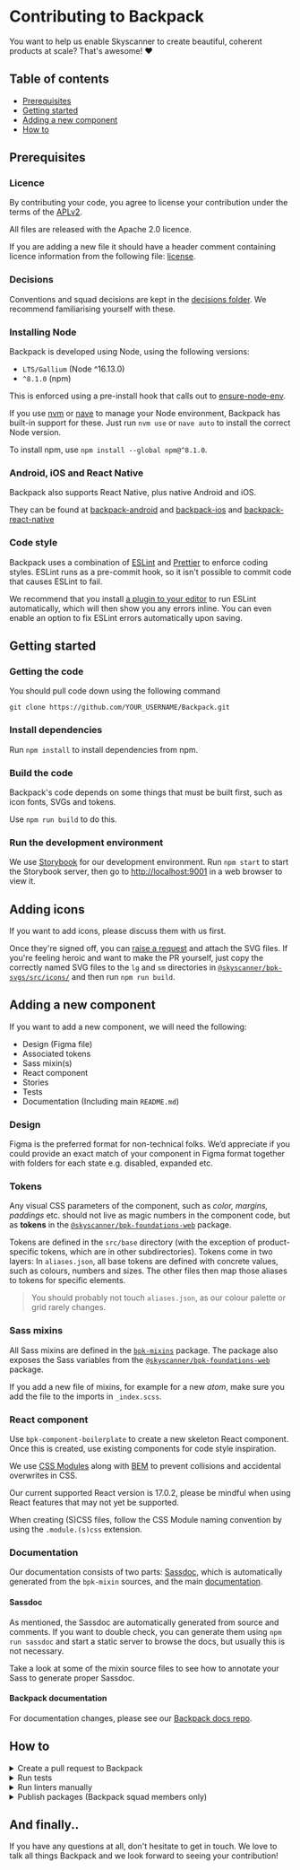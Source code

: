 # Contributing to Backpack

You want to help us enable Skyscanner to create beautiful, coherent products at scale? That's awesome! :heart:

## Table of contents

* [Prerequisites](#prerequisites)
* [Getting started](#getting-started)
* [Adding a new component](#adding-a-new-component)
* [How to](#how-to)

## Prerequisites

### Licence

By contributing your code, you agree to license your contribution under the terms of the [APLv2](./LICENSE).

All files are released with the Apache 2.0 licence.

If you are adding a new file it should have a header comment containing licence information from the following file: [license](./license.txt).

### Decisions

Conventions and squad decisions are kept in the [decisions folder](/decisions). We recommend familiarising yourself with these.

### Installing Node

Backpack is developed using Node, using the following versions:

* `LTS/Gallium` (Node ^16.13.0)
* `^8.1.0` (npm)

This is enforced using a pre-install hook that calls out to [ensure-node-env](https://github.com/Skyscanner/ensure-node-env).

If you use [nvm](https://github.com/creationix/nvm) or [nave](https://github.com/isaacs/nave) to manage your Node environment, Backpack has built-in support for these. Just run `nvm use` or `nave auto` to install the correct Node version.

To install npm, use `npm install --global npm@^8.1.0`.

### Android, iOS and React Native

Backpack also supports React Native, plus native Android and iOS.

They can be found at [backpack-android](https://github.com/skyscanner/backpack-android) and [backpack-ios](https://github.com/skyscanner/backpack-ios) and [backpack-react-native](https://github.com/skyscanner/backpack-react-native)

### Code style

Backpack uses a combination of [ESLint](https://eslint.org) and [Prettier](https://prettier.io) to enforce coding styles. ESLint runs as a pre-commit hook, so it isn't possible to commit code that causes ESLint to fail.

We recommend that you install [a plugin to your editor](https://eslint.org/docs/user-guide/integrations#editors) to run ESLint automatically, which will then show you any errors inline. You can even enable an option to fix ESLint errors automatically upon saving.

## Getting started

### Getting the code

You should pull code down using the following command

```
git clone https://github.com/YOUR_USERNAME/Backpack.git
```

### Install dependencies

Run `npm install` to install dependencies from npm.

### Build the code

Backpack's code depends on some things that must be built first, such as icon fonts, SVGs and tokens.

Use `npm run build` to do this.

### Run the development environment

We use [Storybook](https://storybook.js.org/) for our development environment. Run `npm start` to start the Storybook server, then go to [http://localhost:9001](http://localhost:9001) in a web browser to view it.

## Adding icons

If you want to add icons, please discuss them with us first.

Once they're signed off, you can [raise a request](https://bit.ly/backpack-request) and attach the SVG files. If you're feeling heroic and want to make the PR yourself, just copy the correctly named SVG files to the `lg` and `sm` directories in [`@skyscanner/bpk-svgs/src/icons/`](https://github.com/Skyscanner/backpack-foundations/tree/main/packages/bpk-svgs/src/icons/) and then run `npm run build`.

## Adding a new component

If you want to add a new component, we will need the following:

- Design (Figma file)
- Associated tokens
- Sass mixin(s)
- React component
- Stories
- Tests
- Documentation (Including main `README.md`)

### Design

Figma is the preferred format for non-technical folks. We’d appreciate if you could provide an exact match of your component in Figma format together with folders for each state e.g. disabled, expanded etc.

### Tokens

Any visual CSS parameters of the component, such as *color, margins, paddings* etc. should not live as magic numbers in the component code, but as **tokens** in the [`@skyscanner/bpk-foundations-web`](https://github.com/Skyscanner/backpack-foundations/tree/main/packages/bpk-foundations-web) package.

Tokens are defined in the `src/base` directory (with the exception of product-specific tokens, which are in other subdirectories). Tokens come in two layers: In `aliases.json`, all base tokens are defined with concrete values, such as colours, numbers and sizes. The other files then map those aliases to tokens for specific elements.

> You should probably not touch `aliases.json`, as our colour palette or grid rarely changes.

### Sass mixins

All Sass mixins are defined in the [`bpk-mixins`](https://github.com/Skyscanner/backpack-foundations/tree/main/packages/bpk-mixins) package. The package also exposes the Sass variables from the [`@skyscanner/bpk-foundations-web`](https://github.com/Skyscanner/backpack-foundations/tree/main/packages/bpk-foundations-web) package.

If you add a new file of mixins, for example for a new *atom*, make sure you add the file to the imports in `_index.scss`.

### React component

Use `bpk-component-boilerplate` to create a new skeleton React component. Once this is created, use existing components for code style inspiration.

We use [CSS Modules](https://github.com/css-modules/css-modules) along with [BEM](http://getbem.com/) to prevent collisions and accidental overwrites in CSS.

Our current supported React version is 17.0.2, please be mindful when using React features that may not yet be supported.

When creating (S)CSS files, follow the CSS Module naming convention by using the `.module.(s)css` extension.
### Documentation

Our documentation consists of two parts: [Sassdoc](https://backpack.github.io/sassdoc/), which is automatically generated from the `bpk-mixin` sources, and the main [documentation](skyscanner.design).

#### Sassdoc

As mentioned, the Sassdoc are automatically generated from source and comments. If you want to double check, you can generate them using `npm run sassdoc` and start a static server to browse the docs, but usually this is not necessary.

Take a look at some of the mixin source files to see how to annotate your Sass to generate proper Sassdoc.

#### Backpack documentation

For documentation changes, please see our [Backpack docs repo](http://github.com/Skyscanner/backpack-docs).

## How to

<details>
<summary>Create a pull request to Backpack</summary>

For anything non-trivial, we strongly recommend speaking to somebody from Backpack squad before starting work on a PR. This lets us pass on any advice or knowledge we already have about the work you're proposing. It might even be something we're already working on. After this, follow the steps below.

1. If you are not a Skyscanner employee, [fork the repository](https://github.com/Skyscanner/backpack/fork). If you are a Skyscanner employee, please follow the "Engineering Contribution" guide in the Backpack space in Confluence to get push rights to this repository.
2. Create a new branch.
3. Make your changes.
4. Commit and push your new branch.
5. Submit a [pull request](https://github.com/Skyscanner/backpack/pulls).
6. Notify someone in Backpack squad or drop a note in #backpack.

Don't forget to update [`UNRELEASED.md`](UNRELEASED.md) for any user-facing changes.

Bear in mind that small, incremental pull requests are likely to be reviewed faster.

</details>

<details>
<summary>Run tests</summary>

`npm test` will pick up any files that end in `-test.js`, so you don't need to do anything to make Jest pick them up.

You can also run the tests in 'watch mode', which means the process will continually run and run tests every time files change. Use `npm run jest:watch` to do this.

There are also visual regression tests, powered by [Storyshots](https://www.npmjs.com/package/@storybook/addon-storyshots) and [jest-image-snapshot](https://www.npmjs.com/package/jest-image-snapshot). Use `npm run jest:visual` to run these. They rely on the `dist-storybook` folder being populated with a pre-built Storybook first, which can be generated with `npm run storybook:dist`.

Visual regression tests run on all Storybook stories titled _'Visual test'_.

</details>

<details>
<summary>Run linters manually</summary>

* `npm run lint` to lint both JS and SCSS.
* `npm run lint:js` to lint JS.
* `npm run lint:js:fix` to lint and try to automatically fix any errors.
* `npm run lint:scss` to lint SCSS.

</details>

<details>
<summary>Publish packages (Backpack squad members only)</summary>

- Update the [unreleased changelog](/UNRELEASED.md) with every package that has changed, separating out `BRAKING`, `ADDED` and `FIXED` changes. See `CHANGELOG_FORMAT.md` for tips.
  - Some useful commands for determining "what's changed?":
    - `git log --pretty=format:"* %s (%h)" $(git describe --tags --abbrev=0)...HEAD`
- Make sure you are an owner of the npm packages (speak to a member of the Backpack squad).
- **Run `npm run release`**. Do not run `npm publish`.
- You’ll be asked to specify a new version. Options are *patch*, *minor* or *major*. These should directly align to the entries you put in the [unreleased changelog](/unreleased.md) in step 1.
- Move entries from [unreleased.md](/unreleased.md) to the [changelog](/changelog.md). Update the package versions for the new changes, and group them under a title with today’s date and a brief summary of what has changed.
- Commit and push to main.

When a component is released for the first time on npm, remember to add the component to the Skyscanner organisation through the [npm UI](https://www.npmjs.com/settings/skyscanner/teams/team/backpack/access).

</details>

## And finally..

If you have any questions at all, don't hesitate to get in touch. We love to talk all things Backpack and we look forward to seeing your contribution!
